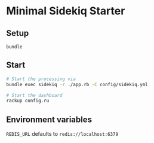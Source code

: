 # Minimal Sidekiq Starter

## Setup
```
bundle
```

## Start
``` bash
# Start the processing via
bundle exec sidekiq -r ./app.rb -C config/sidekiq.yml

# Start the dashboard
rackup config.ru
```
## Environment variables
`REDIS_URL` defaults to `redis://localhost:6379`

